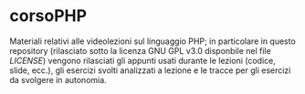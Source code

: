 # corsoPHP
Materiali relativi alle videolezioni sul linguaggio PHP; in particolare in questo repository (rilasciato sotto la licenza GNU GPL v3.0 disponbile nel file _LICENSE_) vengono rilasciati gli appunti usati durante le lezioni (codice, slide, ecc.), gli esercizi svolti analizzati a lezione e le tracce per gli esercizi da svolgere in autonomia.
